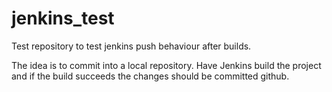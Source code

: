 jenkins_test
============

Test repository to test jenkins push behaviour after builds.

The idea is to commit into a local repository. Have Jenkins build the project and if the build succeeds the changes
should be committed github.
